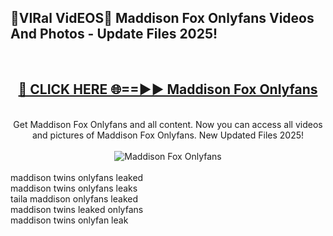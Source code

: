 <h2>🔴VIRal VidEOS🔴 Maddison Fox Onlyfans Videos And Photos - Update Files 2025!</h2>
<br>
<div align="center">
<h2><a href="https://virallinks.top/odZfE0" rel="nofollow">🔴 CLICK HERE 🌐==►► Maddison Fox Onlyfans</a></h2>
<br>
Get Maddison Fox Onlyfans and all content. Now you can access all videos and pictures of Maddison Fox Onlyfans. New Updated Files 2025!
<br>
<br>
<a href="https://virallinks.top/odZfE0" rel="nofollow" data-target="animated-image.originalLink"><img src="https://i.imgur.com/dJHk4Zq.gif)" alt="Maddison Fox Onlyfans" style="max-width: 100%; display: inline-block;" data-target="animated-image.originalImage"></a>
</div>
<br>
maddison twins onlyfans leaked<br>
maddison twins onlyfans leaks<br>
taila maddison onlyfans leaked<br>
maddison twins leaked onlyfans<br>
maddison twins onlyfan leak